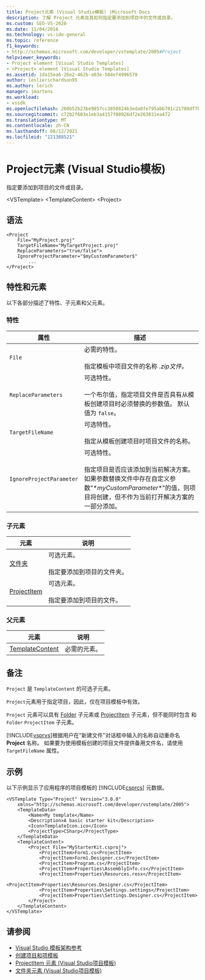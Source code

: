 ```yaml
---
title: Project元素 (Visual Studio模板) |Microsoft Docs
description: 了解 Project 元素及其如何指定要添加到项目中的文件或目录。
ms.custom: SEO-VS-2020
ms.date: 11/04/2016
ms.technology: vs-ide-general
ms.topic: reference
f1_keywords:
- http://schemas.microsoft.com/developer/vstemplate/2005#Project
helpviewer_keywords:
- Project element [Visual Studio Templates]
- <Project> element [Visual Studio Templates]
ms.assetid: 1da15ea6-26e2-462b-a03e-584ef4996579
author: leslierichardson95
ms.author: lerich
manager: jmartens
ms.workload:
- vssdk
ms.openlocfilehash: 260b52b23be9857cc3850824b3eda8fe795abb701c21788df7b487ae6f5e111c
ms.sourcegitcommit: c72b2f603e1eb3a4157f00926df2e263831ea472
ms.translationtype: MT
ms.contentlocale: zh-CN
ms.lasthandoff: 08/12/2021
ms.locfileid: "121388521"
---
```

# <a name="project-element-visual-studio-templates"></a>Project元素 (Visual Studio模板) 
指定要添加到项目的文件或目录。

 \<VSTemplate> \<TemplateContent>
 \<Project>

## <a name="syntax"></a>语法

```
<Project
    File="MyProject.proj"
    TargetFileName="MyTargetProject.proj"
    ReplaceParameters="true/false">
    IgnoreProjectParameter="$myCustomParameter$"
        ...
</Project>
```

## <a name="attributes-and-elements"></a>特性和元素
 以下各部分描述了特性、子元素和父元素。

### <a name="attributes"></a>特性

|属性|描述|
|---------------|-----------------|
|`File`|必需的特性。<br /><br /> 指定模板中项目文件的名称 *.zip文件。*|
|`ReplaceParameters`|可选特性。<br /><br /> 一个布尔值，指定项目文件是否具有从模板创建项目时必须替换的参数值。 默认值为 `false`。|
|`TargetFileName`|可选特性。<br /><br /> 指定从模板创建项目时项目文件的名称。|
|`IgnoreProjectParameter`|可选特性。<br /><br /> 指定项目是否应该添加到当前解决方案。 如果参数替换文件中存在自定义参数"$*myCustomParameter*$"的值，则项目将创建，但不作为当前打开解决方案的一部分添加。|

### <a name="child-elements"></a>子元素

|元素|说明|
|-------------|-----------------|
|[文件夹](../extensibility/folder-element-visual-studio-project-templates.md)|可选元素。<br /><br /> 指定要添加到项目的文件夹。|
|[ProjectItem](../extensibility/projectitem-element-visual-studio-project-templates.md)|可选元素。<br /><br /> 指定要添加到项目的文件。|

### <a name="parent-elements"></a>父元素

|元素|说明|
|-------------|-----------------|
|[TemplateContent](../extensibility/templatecontent-element-visual-studio-templates.md)|必需的元素。|

## <a name="remarks"></a>备注
 `Project` 是 `TemplateContent` 的可选子元素。

 `Project`元素用于指定项目，因此，仅在项目模板中有效。

 `Project` 元素可以具有 [Folder](../extensibility/folder-element-visual-studio-project-templates.md) 子元素或 [ProjectItem](../extensibility/projectitem-element-visual-studio-project-templates.md) 子元素，但不能同时包含 和 `Folder` `ProjectItem` 子元素。

 [!INCLUDE[vsprvs](../code-quality/includes/vsprvs_md.md)]根据用户在"新建文件"对话框中输入的名称自动重命名 **Project** 名称。 如果要为使用模板创建的项目文件提供备用文件名，请使用 `TargetFileName` 属性。

## <a name="example"></a>示例
 以下示例显示了应用程序的项目模板的 [!INCLUDE[csprcs](../data-tools/includes/csprcs_md.md)] 元数据。

```
<VSTemplate Type="Project" Version="3.0.0"
    xmlns="http://schemas.microsoft.com/developer/vstemplate/2005">
    <TemplateData>
        <Name>My template</Name>
        <Description>A basic starter kit</Description>
        <Icon>TemplateIcon.ico</Icon>
        <ProjectType>CSharp</ProjectType>
    </TemplateData>
    <TemplateContent>
        <Project File="MyStarterKit.csproj">
            <ProjectItem>Form1.cs<ProjectItem>
            <ProjectItem>Form1.Designer.cs</ProjectItem>
            <ProjectItem>Program.cs</ProjectItem>
            <ProjectItem>Properties\AssemblyInfo.cs</ProjectItem>
            <ProjectItem>Properties\Resources.resx</ProjectItem>
            <ProjectItem>Properties\Resources.Designer.cs</ProjectItem>
            <ProjectItem>Properties\Settings.settings</ProjectItem>
            <ProjectItem>Properties\Settings.Designer.cs</ProjectItem>
        </Project>
    </TemplateContent>
</VSTemplate>
```

## <a name="see-also"></a>请参阅
- [Visual Studio 模板架构参考](../extensibility/visual-studio-template-schema-reference.md)
- [创建项目和项模板](../ide/creating-project-and-item-templates.md)
- [ProjectItem 元素 (Visual Studio项目模板) ](../extensibility/projectitem-element-visual-studio-project-templates.md)
- [文件夹元素 (Visual Studio项目模板) ](../extensibility/folder-element-visual-studio-project-templates.md)
